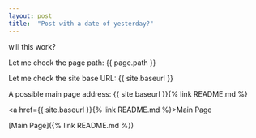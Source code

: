 ```yaml
---
layout: post
title:  "Post with a date of yesterday?"
---
```


will this work?

Let me check the page path: {{ page.path }}

Let me check the site base URL: {{ site.baseurl }}

A possible main page address: {{ site.baseurl }}{% link README.md %}

<a href={{ site.baseurl }}{% link README.md %}>Main Page</a>

[Main Page]({% link README.md %})
